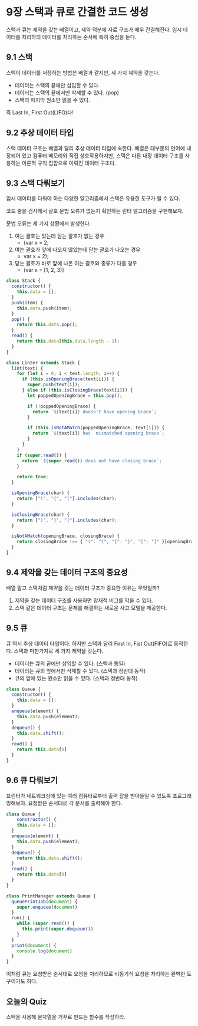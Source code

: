 # 9장 스택과 큐로 간결한 코드 생성

스택과 큐는 제약을 갖는 배열이고, 제약 덕분에 자료 구조가 매우 간결해진다. 임시 데이터를 처리하되 데이터를 처리하는 순서에 특히 중점을 둔다. 

## 9.1 스택

스택이 데이터를 저장하는 방법은 배열과 같지만, 세 가지 제약을 갖는다. 

- 데이터는 스택의 끝에만 삽입할 수 있다.
- 데이터는 스택의 끝에서만 삭제할 수 있다. (pop)
- 스택의 마지막 원소만 읽을 수 있다.

즉 Last In, First Out(LIFO)다!

## 9.2 추상 데이터 타입

스택 데이터 구조는 배열과 달리 추상 데이터 타입에 속한다. 배열은 대부분의 언어에 내장되어 있고 컴퓨터 메모리와 직접 상호작용하지만, 스택은 다른 내장 데이터 구조를 사용하는 이론적 규칙 집합으로 이뤄진 데이터 구조다. 

## 9.3 스택 다뤄보기

임시 데이터를 다뤄야 하는 다양한 알고리즘에서 스택은 유용한 도구가 될 수 있다. 

코드 줄을 검사해서 괄호 문법 오류가 없는지 확인하는 린터 알고리즘을 구현해보자. 

문법 오류는 세 가지 상황에서 발생한다.

1. 여는 괄호는 있는데 닫는 괄호가 없는 경우
    - (var x = 2;
2. 여는 괄호가 앞에 나오지 않았는데 닫는 괄호가 나오는 경우
    - var x = 2);
3. 닫는 괄호가 바로 앞에 나온 여는 괄호와 종류가 다를 경우
    - (var x = [1, 2, 3)]

```jsx
class Stack {
  constructor() {
    this.data = [];
  }
  push(item) {
    this.data.push(item);
  }
  pop() {
    return this.data.pop();
  }
  read() {
    return this.data[this.data.length - 1];
  }
}

class Linter extends Stack {
  lint(text) {
    for (let i = 0; i < text.length; i++) {
      if (this.isOpeningBrace(text[i])) {
        super.push(text[i]);
      } else if (this.isClosingBrace(text[i])) {
        let poppedOpeningBrace = this.pop();

        if (!poppedOpeningBrace) {
          return `${text[i]} doesn't have opening brace`;
        }

        if (this.isNotAMatch(poppedOpeningBrace, text[i])) {
          return `${text[i]} has  mismatched opening brace`;
        }
      }
    }
    if (super.read()) {
      return `${super.read()} does not have closing brace`;
    }

    return true;
  }

  isOpeningBrace(char) {
    return ["(", "{", "["].includes(char);
  }

  isClosingBrace(char) {
    return [")", "}", "]"].includes(char);
  }

  isNotAMatch(openingBrace, closingBrace) {
    return closingBrace !== { "(": ")", "{": "}", "[": "]" }[openingBrace];
  }
}
```

## 9.4 제약을 갖는 데이터 구조의 중요성

배열 말고 스택처럼 제약을 갖는 데이터 구조가 중요한 이유는 무엇일까? 

1. 제약을 갖는 데이터 구조를 사용하면 잠재적 버그를 막을 수 있다. 
2. 스택 같은 데이터 구조는 문제를 해결하는 새로운 사고 모델을 제공한다. 

## 9.5 큐

큐 역시 추상 데이터 타입이다. 하지만 스택과 달리 First In, Fist Out(FIFO)로 동작한다. 스택과 마찬가지로 세 가지 제약을 갖는다. 

- 데이터는 큐의 끝에만 삽입할 수 있다. (스택과 동일)
- 데이터는 큐의 앞에서만 삭제할 수 있다. (스택과 정반대 동작)
- 큐의 앞에 있는 원소만 읽을 수 있다. (스택과 정반대 동작)

```jsx
class Queue {
  constructor() {
    this.data = [];
  } 
  enqueue(element) {
    this.data.push(element);
  }
  dequeue() {
    this.data.shift();
  }
  read() {
    return this.data[0]
  }
}
```

## 9.6 큐 다뤄보기

프린터가 네트워크상에 있는 여러 컴퓨터로부터 출력 잡을 받아들일 수 있도록 프로그래밍해보자. 요청받은 순서대로 각 문서를 출력해야 한다. 

```jsx
class Queue {
	constructor() {
    this.data = [];
  } 
  enqueue(element) {
    this.data.push(element);
  }
  dequeue() {
    return this.data.shift();
  }
  read() {
    return this.data[0]
  }
}

class PrintManager extends Queue {
  queuePrintJob(document) {
    super.enqueue(document)
  }
  run() {
    while (super.read()) {
      this.print(super.dequeue())
    }
  }
  print(document) {
    console.log(document)
  }
}
```

이처럼 큐는 요청받은 순서대로 요청을 처리하므로 비동기식 요청을 처리하는 완벽한 도구이기도 하다. 

## 오늘의 Quiz

스택을 사용해 문자열을 거꾸로 만드는 함수를 작성하라. 
